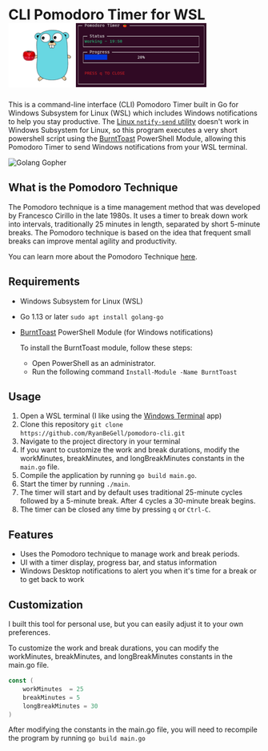 # CLI Pomodoro Timer for WSL  ![Golang Gopher](images/gopher.png) ![Demo Photo](images/Capture.png)

This is a command-line interface (CLI) Pomodoro Timer built in Go for Windows Subsystem for Linux (WSL) which includes Windows notifications to help you stay productive. The [Linux `notify-send` utility](https://ss64.com/bash/notify-send.html) doesn't work in Windows Subsystem for Linux, so this program executes a very short powershell script using the [BurntToast](https://github.com/Windos/BurntToast#installation) PowerShell Module, allowing this Pomodoro Timer to send Windows notifications from your WSL terminal.

![Golang Gopher](./WindowsNotification.png)
## What is the Pomodoro Technique 
The Pomodoro technique is a time management method that was developed by Francesco Cirillo in the late 1980s. It uses a timer to break down work into intervals, traditionally 25 minutes in length, separated by short 5-minute breaks. The Pomodoro technique is based on the idea that frequent small breaks can improve mental agility and productivity.

You can learn more about the Pomodoro Technique [here](https://francescocirillo.com/pages/pomodoro-technique).

## Requirements

* Windows Subsystem for Linux  (WSL)
* Go 1.13 or later `sudo apt install golang-go`
* [BurntToast](https://github.com/Windos/BurntToast#installation) PowerShell Module (for Windows notifications) 

  To install the BurntToast module, follow these steps:
    - Open PowerShell as an administrator.
    - Run the following command `Install-Module -Name BurntToast`
## Usage

1. Open a WSL terminal (I like using the [Windows Terminal](https://apps.microsoft.com/store/detail/windows-terminal/9N0DX20HK701) app)
2. Clone this repository `git clone https://github.com/RyanBeGell/pomodoro-cli.git`
3. Navigate to the project directory in your terminal
4. If you want to customize the work and break durations, modify the workMinutes, breakMinutes, and longBreakMinutes constants in the `main.go` file.
5. Compile the application by running `go build main.go`.
6. Start the timer by running `./main`.
7. The timer will start and  by default uses traditional 25-minute cycles followed by a 5-minute break. After 4 cycles a 30-minute break begins.
8. The timer can be closed any time by pressing `q` or `Ctrl-C`.

## Features

* Uses the Pomodoro technique to manage work and break periods.
* UI with a timer display, progress bar, and status information
* Windows Desktop notifications to alert you when it's time for a break or to get back to work

## Customization
I built this tool for personal use, but you can easily adjust it to your own preferences. 

To customize the work and break durations, you can modify the workMinutes, breakMinutes, and longBreakMinutes constants in the main.go file.

```go 
const (
    workMinutes  = 25
    breakMinutes = 5
    longBreakMinutes = 30
)
```
After modifying the constants in the main.go file, you will need to recompile the program by running  `go build main.go`